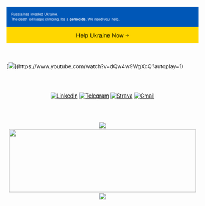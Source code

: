[![Stand With Ukraine](https://raw.githubusercontent.com/vshymanskyy/StandWithUkraine/main/banner2-direct.svg)](https://stand-with-ukraine.pp.ua)
##
<br>[![](https://readme-typing-svg.herokuapp.com/?font=Press+Start+2P&size=20&duration=1000&color=ff79c6&vCenter=true&multiline=true&width=406&height=70&lines=%24+whoami;developer+and+runner;&#10240;)](https://www.youtube.com/watch?v=dQw4w9WgXcQ?autoplay=1)
## 
<!----><div align="center"><br>
[![LinkedIn](https://img.shields.io/badge/linkedin-%230077B5.svg?style=for-the-badge&logo=linkedin&logoColor=white)](https://www.linkedin.com/in/itkivoshei)
[![Telegram](https://img.shields.io/badge/Telegram-2CA5E0?style=for-the-badge&logo=telegram&logoColor=white)](https://t.me/itkrivoshei)
[![Strava](https://img.shields.io/badge/Strava-fc4c02?style=for-the-badge&logo=strava&logoColor=white)](https://www.strava.com/athletes/itkrivoshei)
[![Gmail](https://img.shields.io/badge/Gmail-D14836?style=for-the-badge&logo=gmail&logoColor=white)](mailto:nikitakrivoshei@gmail.com)</div>
##
<!----><div align="center"><br>
 [<img height=165 src="https://github-readme-stats.vercel.app/api/top-langs/?username=itkrivoshei&layout=compact&&theme=dracula&hide=HTML,CSS,SCSS,Python,Cython,C&&hide_border=true" />](https://github.com/itkrivoshei)
 [<img height=165 width=490 src="https://github-readme-stats.vercel.app/api?username=itkrivoshei&show_icons=true&theme=dracula&include_all_commits=true&&hide=issues&hide_border=true" />](https://github.com/itkrivoshei)
 [<img height=165 src="https://github-readme-streak-stats.herokuapp.com?user=itkrivoshei&theme=dracula&hide_border=true" />](https://github.com/itkrivoshei)
</div>

<!--
https://www.youtube.com/watch?v=dQw4w9WgXcQ
https://www.youtube.com/watch?v=QH2-TGUlwu4
https://www.youtube.com/watch?v=jHjFxJVeCQs
https://www.youtube.com/watch?v=J---aiyznGQ
https://www.youtube.com/watch?v=OQSNhk5ICTI
https://www.youtube.com/watch?v=HPPj6viIBmU
https://www.youtube.com/watch?v=rz5TGN7eUcM
-->
